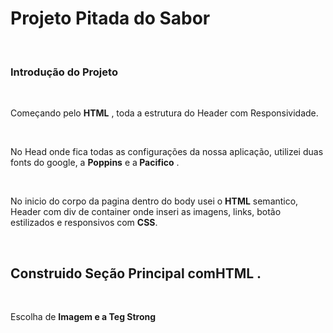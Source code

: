 <h1>Projeto Pitada do Sabor </h1>
<br>
<h3>Introdução do Projeto </h3>
<br>
<p>Começando pelo <b>HTML</b> , toda a estrutura do Header com Responsividade.</p>
<br>
<p>No Head onde fica todas as configurações da nossa aplicação, utilizei duas fonts do google, a <b>Poppins</b> e a<b> Pacifico</b> .</p>
<br>
<p>No inicio do corpo da pagina dentro do body usei o <b>HTML</b> semantico, Header com div de container onde inseri as imagens, links, botão estilizados 
e responsivos com <b>CSS</b>.</p>
<br>
<h2>Construido Seção Principal com<b>HTML </b> .</h2>
<br>
<p>Escolha de <b>Imagem e a Teg  Strong</b></p>

